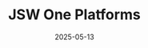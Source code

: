 ---  
layout: startup_page  
title: "JSW One Platforms"  
id: "jswonemsme.com"  
permalink: "/jswoneplatformsjswonemsme.com05132025/"  
website: "https://www.jswonemsme.com"  
funding_round: ""  
funding_amount: "₹340Cr"  
investors: "Principal Asset Management, OneUp, JSW Steel, Mitsui & Co, and other investors"  
about: "JSW One Platforms is a B2B e-commerce platform focused on providing reliable procurement for MSMEs through quality materials, timely delivery, and credit solutions. The company aims to strengthen its supply chain leadership in cement and steel categories and expand its fintech and NBFC arms."  
markets: "B2B e-commerce, Fintech, Logistics"  
hq: "Mumbai, Maharashtra, India"  
founded_year: "2020"  
linkedin: "https://in.linkedin.com/company/jsw-one"  
twitter: ""  
instagram: ""  
facebook: "https://www.facebook.com/jswonemsme"  
crunchbase: "https://www.crunchbase.com/organization/jsw-one"  
pitchbook: ""  

date_display: "13-May-2025"  
date: "2025-05-13"

# SEO Optimization  
meta_title: "JSW One Platforms -  Funding (₹340Cr)"  
meta_description: "JSW One Platforms, JSW One Platforms is a B2B e-commerce platform focused on providing reliable procurement for MSMEs through quality materials, timely delivery, and cre..."  
meta_keywords: "JSW One Platforms, B2B e-commerce, Fintech, Logistics,  funding"  
canonical_url: "https://startup.projectstartups.com/jswoneplatformsjswonemsme.com05132025/"  
---